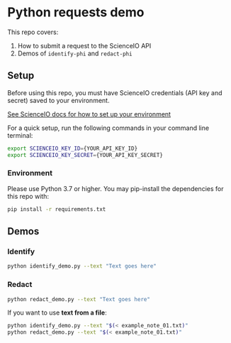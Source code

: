 # Python requests demo

This repo covers:

1. How to submit a request to the ScienceIO API
2. Demos of `identify-phi` and `redact-phi`

## Setup

Before using this repo, you must have ScienceIO credentials (API key and secret) saved to your environment.

[See ScienceIO docs for how to set up your environment](https://docs.science.io/docs/configure-your-environment)

For a quick setup, run the following commands in your command line terminal:

```bash
export SCIENCEIO_KEY_ID={YOUR_API_KEY_ID}
export SCIENCEIO_KEY_SECRET={YOUR_API_KEY_SECRET}
```

### Environment

Please use Python 3.7 or higher. You may pip-install the dependencies for this repo with:

```bash
pip install -r requirements.txt
```

## Demos

### Identify

```bash
python identify_demo.py --text "Text goes here"
```

### Redact

```bash
python redact_demo.py --text "Text goes here"
```

If you want to use **text from a file**:

```bash
python identify_demo.py --text "$(< example_note_01.txt)"
python redact_demo.py --text "$(< example_note_01.txt)"
```
